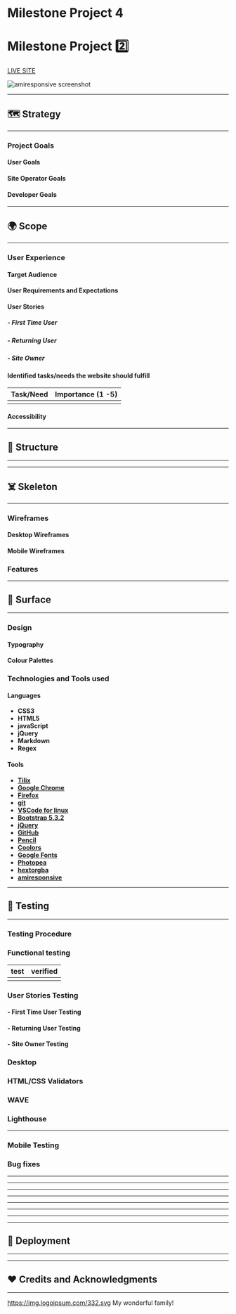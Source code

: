 # Milestone Project 4


# Milestone Project :two:

[LIVE SITE](#)

![amiresponsive screenshot]()

---

## :world_map: Strategy

---

### Project Goals
#### User Goals

#### Site Operator Goals

#### Developer Goals

---

## :earth_africa: Scope

---

### User Experience

#### Target Audience


#### User Requirements and Expectations

#### User Stories

##### - First Time User

##### - Returning User

##### - Site Owner

#### Identified tasks/needs the website should fulfill

| Task/Need                                   |      Importance (1 -5) |
|----------------------------------------------|-------------------|
| |         |

#### Accessibility

---

## :bricks: Structure

---

---

## :skull_and_crossbones: Skeleton

---

### Wireframes

#### Desktop Wireframes

#### Mobile Wireframes

### Features

---

## :art: Surface

---

### Design

#### Typography

#### Colour Palettes

### Technologies and Tools used

#### Languages

- **CSS3**
- **HTML5**
- **javaScript**
- **jQuery**
- **Markdown**
- **Regex**

#### Tools

- **[Tilix](https://gnunn1.github.io/tilix-web/)**
- **[Google Chrome](https://www.chrome.com/)**
- **[Firefox](https://www.firefox.com)**
- **[git](https://git-scm.com/)**
- **[VSCode for linux](https://code.visualstudio.com/)**
- **[Bootstrap 5.3.2](https://getbootstrap.com/)**
- **[jQuery](https://jquery.com/)**
- **[GitHub](https://www.github.com)**
- **[Pencil](https://pencil.evolus.vn/)**
- **[Coolors](https://coolors.co/)**
- **[Google Fonts](https://fonts.google.com/)**
- **[Photopea](https://www.photopea.com/)**
- **[hextorgba](https://rgbacolorpicker.com/hex-to-rgba)**
- **[amiresponsive](https://ui.dev/amiresponsive)**

---

## :microscope: Testing

---

### Testing Procedure
### Functional testing

| test                                           | verified |
| ---------------------------------------------- | -------- |
| | |

### User Stories Testing

#### - First Time User Testing


#### - Returning User Testing

#### - Site Owner Testing

### Desktop

### HTML/CSS Validators

### WAVE

### Lighthouse

---

### Mobile Testing

### Bug fixes


------------
---------------
-------------
--------------
---------------------
-----------------------------
--------------------------------
-----------------------------


## :loudspeaker: Deployment

---

---

## :heart: Credits and Acknowledgments

---

https://img.logoipsum.com/332.svg
My wonderful family!

